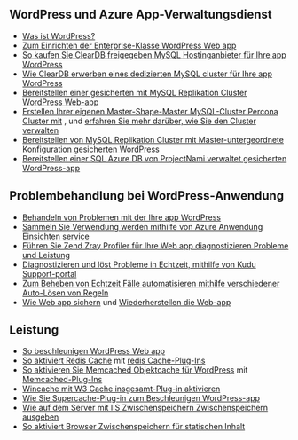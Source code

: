 ## <a name="wordpress-and-azure-app-service"></a>WordPress und Azure App-Verwaltungsdienst

* [Was ist WordPress?](https://wordpress.org/)
* [Zum Einrichten der Enterprise-Klasse WordPress Web app](../articles/app-service-web/web-sites-php-enterprise-wordpress.md)
* [So kaufen Sie ClearDB freigegeben MySQL Hostinganbieter für Ihre app WordPress](http://blog.syntaxc4.net/post/2012/12/03/provisioning-a-mysql-database-from-the-windows-azure-store.aspx)
* [Wie ClearDB erwerben eines dedizierten MySQL cluster für Ihre app WordPress](https://azure.microsoft.com/blog/announcing-new-mysql-premium-tiers-from-cleardb/)
* [Bereitstellen einer gesicherten mit MySQL Replikation Cluster WordPress Web-app](/documentation/templates/wordpress-mysql-replication/)
* [Erstellen Ihrer eigenen Master-Shape-Master MySQL-Cluster Percona Cluster mit](/documentation/templates/mysql-ha-pxc/) , und [erfahren Sie mehr darüber, wie Sie den Cluster verwalten](https://github.com/fanjeffrey/axiom.articles/tree/master/pxc)
* [Bereitstellen von MySQL Replikation Cluster mit Master-untergeordnete Konfiguration gesicherten WordPress](/documentation/templates/mysql-replication/)
* [Bereitstellen einer SQL Azure DB von ProjectNami verwaltet gesicherten WordPress-app](/marketplace/partners/projectnami/projectnami/)
  
## <a name="troubleshooting-wordpress-application"></a>Problembehandlung bei WordPress-Anwendung

* [Behandeln von Problemen mit der Ihre app WordPress](https://sunithamk.wordpress.com/2014/09/04/wordpress-troubleshooting-techniques-on-azure-websites/)
* [Sammeln Sie Verwendung werden mithilfe von Azure Anwendung Einsichten service](https://azure.microsoft.com/blog/usage-analytics-for-wordpress-with-azure-app-insights/)
* [Führen Sie Zend Zray Profiler für Ihre Web app diagnostizieren Probleme und Leistung](https://sunithamk.wordpress.com/2015/08/04/profiling-php-application-on-azure-web-apps/)
* [Diagnostizieren und löst Probleme in Echtzeit, mithilfe von Kudu Support-portal](https://sunithamk.wordpress.com/2015/11/04/diagnose-and-mitigate-issues-with-azure-web-apps-support-portal/)
* [Zum Beheben von Echtzeit Fälle automatisieren mithilfe verschiedener Auto-Lösen von Regeln](http://microsoftazurewebsitescheatsheet.info/#auto-heal)
* [Wie Web app sichern](../articles/app-service-web/web-sites-backup.md) und [Wiederherstellen die Web-app](../articles/app-service-web/web-sites-restore.md)

## <a name="performance"></a>Leistung

* [So beschleunigen WordPress Web app](https://sunithamk.wordpress.com/2014/08/01/10-ways-to-speed-up-your-wordpress-site-on-azure-websites/)
* [So aktiviert Redis Cache](../articles/redis-cache/cache-dotnet-how-to-use-azure-redis-cache.md) mit [redis Cache-Plug-Ins](https://wordpress.org/plugins/wp-redis/)
* [So aktivieren Sie Memcached Objektcache für WordPress](../articles/app-service-web/web-sites-connect-to-redis-using-memcache-protocol.md) mit [Memcached-Plug-Ins](https://wordpress.org/plugins/memcached/)
* [Wincache mit W3 Cache insgesamt-Plug-in aktivieren](https://wordpress.org/plugins/w3-total-cache/)
* [Wie Sie Supercache-Plug-in zum Beschleunigen WordPress-app](http://ruslany.net/2008/12/speed-up-wordpress-on-iis-70/)
* [Wie auf dem Server mit IIS Zwischenspeichern Zwischenspeichern ausgeben](http://blogs.msdn.com/b/brian_swan/archive/2011/06/08/performance-tuning-php-apps-on-windows-iis-with-output-caching.aspx)
* [So aktiviert Browser Zwischenspeichern für statischen Inhalt](http://www.iis.net/configreference/system.webserver/staticcontent)
